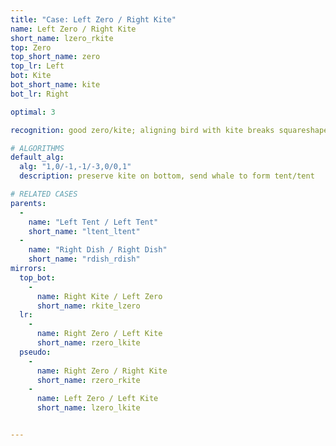 ```yaml
---
title: "Case: Left Zero / Right Kite"
name: Left Zero / Right Kite
short_name: lzero_rkite
top: Zero
top_short_name: zero
top_lr: Left
bot: Kite
bot_short_name: kite
bot_lr: Right

optimal: 3

recognition: good zero/kite; aligning bird with kite breaks squareshape

# ALGORITHMS
default_alg:
  alg: "1,0/-1,-1/-3,0/0,1"
  description: preserve kite on bottom, send whale to form tent/tent

# RELATED CASES
parents:
  -
    name: "Left Tent / Left Tent"
    short_name: "ltent_ltent"
  -
    name: "Right Dish / Right Dish"
    short_name: "rdish_rdish"
mirrors:
  top_bot:
    -
      name: Right Kite / Left Zero
      short_name: rkite_lzero
  lr:
    -
      name: Right Zero / Left Kite
      short_name: rzero_lkite
  pseudo:
    -
      name: Right Zero / Right Kite
      short_name: rzero_rkite
    -
      name: Left Zero / Left Kite
      short_name: lzero_lkite


---
```


